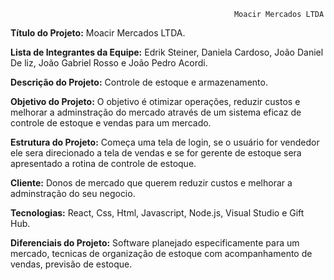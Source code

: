                                                       Moacir Mercados LTDA

**Título do Projeto:** Moacir Mercados LTDA.

**Lista de Integrantes da Equipe:** Edrik Steiner, Daniela Cardoso, João Daniel De liz, João Gabriel Rosso e João Pedro Acordi.

**Descrição do Projeto:** Controle de estoque e armazenamento.

**Objetivo do Projeto:** O objetivo é otimizar operações, reduzir custos e melhorar a adminstração do mercado através de um sistema eficaz de controle de estoque e vendas para um mercado.

**Estrutura do Projeto:** Começa uma tela de login, se o usuário for vendedor ele sera direcionado a tela de vendas e se for gerente de estoque sera apresentado a rotina de controle de estoque.

**Cliente:** Donos de mercado que querem reduzir custos e melhorar a adminstração do seu negocio.

**Tecnologias:** React, Css, Html, Javascript, Node.js, Visual Studio e Gift Hub.

**Diferenciais do Projeto:** Software planejado especificamente para um mercado, tecnicas de organização de estoque com acompanhamento de vendas, previsão de estoque.
  





